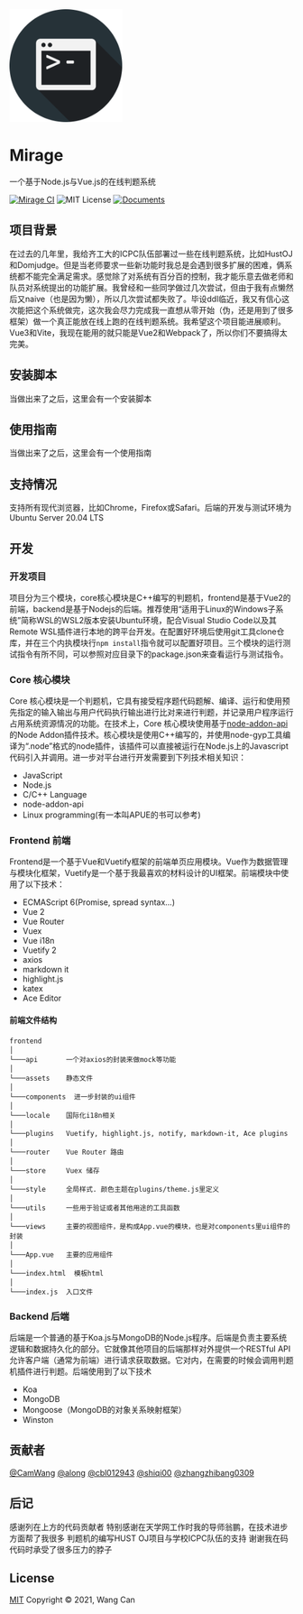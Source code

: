 <img src="./docs/public/logo.png" width="200">

# Mirage
一个基于Node.js与Vue.js的在线判题系统  
  
[![Mirage CI](https://github.com/CamWang/mirage/actions/workflows/ci.yml/badge.svg)](https://github.com/CamWang/mirage/actions/workflows/ci.yml) ![MIT License](https://img.shields.io/badge/license-MIT-green) [![Documents](https://img.shields.io/badge/docs-passing-success)](https://camwang.github.io/mirage/)
## 项目背景
在过去的几年里，我给齐工大的ICPC队伍部署过一些在线判题系统，比如HustOJ和Domjudge。但是当老师要求一些新功能时我总是会遇到很多扩展的困难，俩系统都不能完全满足需求。感觉除了对系统有百分百的控制，我才能乐意去做老师和队员对系统提出的功能扩展。我曾经和一些同学做过几次尝试，但由于我有点懒然后又naive（也是因为懒），所以几次尝试都失败了。毕设ddl临近，我又有信心这次能把这个系统做完，这次我会尽力完成我一直想从零开始（伪，还是用到了很多框架）做一个真正能放在线上跑的在线判题系统。我希望这个项目能进展顺利。Vue3和Vite，我现在能用的就只能是Vue2和Webpack了，所以你们不要搞得太完美。

## 安装脚本
当做出来了之后，这里会有一个安装脚本

## 使用指南
当做出来了之后，这里会有一个使用指南

## 支持情况
支持所有现代浏览器，比如Chrome，Firefox或Safari。后端的开发与测试环境为Ubuntu Server 20.04 LTS

## 开发

### 开发项目
项目分为三个模块，core核心模块是C++编写的判题机，frontend是基于Vue2的前端，backend是基于Nodejs的后端。推荐使用“适用于Linux的Windows子系统”简称WSL的WSL2版本安装Ubuntu环境，配合Visual Studio Code以及其Remote WSL插件进行本地的跨平台开发。在配置好环境后使用git工具clone仓库，并在三个内执模块行`npm install`指令就可以配置好项目。三个模块的运行测试指令有所不同，可以参照对应目录下的package.json来查看运行与测试指令。

### Core 核心模块
Core 核心模块是一个判题机，它具有接受程序题代码题解、编译、运行和使用预先指定的输入输出与用户代码执行输出进行比对来进行判题，并记录用户程序运行占用系统资源情况的功能。在技术上，Core 核心模块使用基于[node-addon-api](https://github.com/nodejs/node-addon-api)的Node Addon插件技术。核心模块是使用C++编写的，并使用node-gyp工具编译为“.node”格式的node插件，该插件可以直接被运行在Node.js上的Javascript代码引入并调用。进一步对平台进行开发需要到下列技术相关知识：
* JavaScript
* Node.js
* C/C++ Language
* node-addon-api
* Linux programming(有一本叫APUE的书可以参考)

### Frontend 前端
Frontend是一个基于Vue和Vuetify框架的前端单页应用模块。Vue作为数据管理与模块化框架，Vuetify是一个基于我最喜欢的材料设计的UI框架。前端模块中使用了以下技术：
* ECMAScript 6(Promise, spread syntax...)
* Vue 2
* Vue Router
* Vuex
* Vue i18n
* Vuetify 2
* axios
* markdown it
* highlight.js
* katex
* Ace Editor

#### 前端文件结构
```
frontend
│
└───api       一个对axios的封装来做mock等功能
│   
└───assets    静态文件
│   
└───components  进一步封装的ui组件
│   
└───locale    国际化i18n相关
│   
└───plugins   Vuetify, highlight.js, notify, markdown-it, Ace plugins
│   
└───router    Vue Router 路由
│   
└───store     Vuex 储存
│   
└───style     全局样式. 颜色主题在plugins/theme.js里定义
│   
└───utils     一些用于验证或者其他用途的工具函数
│   
└───views     主要的视图组件，是构成App.vue的模块，也是对components里ui组件的封装
│   
└───App.vue   主要的应用组件
│   
└───index.html  模板html
│   
└───index.js  入口文件
```

### Backend 后端
后端是一个普通的基于Koa.js与MongoDB的Node.js程序。后端是负责主要系统逻辑和数据持久化的部分。它就像其他项目的后端那样对外提供一个RESTful API允许客户端（通常为前端）进行请求获取数据。它对内，在需要的时候会调用判题机插件进行判题。后端使用到了以下技术
* Koa
* MongoDB
* Mongoose（MongoDB的对象关系映射框架）
* Winston

## 贡献者
[@CamWang](https://github.com/camwang)
[@along](https://github.com/starnightw)
[@cbl012943](https://github.com/cbl012943)
[@shiqi00](https://github.com/Shiqi00)
[@zhangzhibang0309](https://github.com/zhangzhibang0309)

## 后记
感谢列在上方的代码贡献者
特别感谢在天学网工作时我的导师翁鹏，在技术进步方面帮了我很多
判题机的编写HUST OJ项目与学校ICPC队伍的支持
谢谢我在码代码时承受了很多压力的脖子

## License
[MIT](LICENSE)
Copyright © 2021, Wang Can
